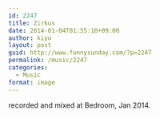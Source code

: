 ```yaml
---
id: 2247
title: Zirkus
date: 2014-01-04T01:55:10+09:00
author: kiyo
layout: post
guid: http://www.funnysunday.com/?p=2247
permalink: /music/2247
categories:
  - Music
format: image
---
```

recorded and mixed at Bedroom, Jan 2014.